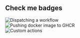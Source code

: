 ## Check me badges

![Dispatching a workflow](https://github.com/glebtee/weather-app/actions/workflows/dispatch-workflow.yml/badge.svg)  
![Pushing docker image to GHCR](https://github.com/glebtee/weather-app/actions/workflows/publish-container-wrokflow.yml/badge.svg)  
![Custom actions](https://github.com/glebtee/weather-app/actions/workflows/custom-actions-workflow.yml/badge.svg)  
